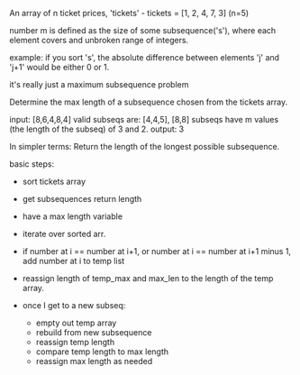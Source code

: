 An array of n ticket prices, 'tickets'
    - tickets = [1, 2, 4, 7, 3] (n=5)

number m is defined as the size of some subsequence('s'), where each element covers and unbroken range of integers.

example: if you sort 's',  the absolute difference between elements 'j' and 'j+1' would be either 0 or 1.

it's really just a maximum subsequence problem

Determine the max length of a subsequence chosen from the tickets array.

input: [8,6,4,8,4]
valid subseqs are: [4,4,5], [8,8]
subseqs have m values (the length of the subseq) of 3 and 2.
output: 3

In simpler terms: Return the length of the longest possible subsequence.

basic steps:
- sort tickets array
- get subsequences
return length


- have a max length variable
- iterate over sorted arr.
- if number at i == number at i+1, or number at i == number at i+1 minus 1, add number at i to temp list
- reassign length of temp_max and max_len to the length of the temp array.

- once I get to a new subseq:
    - empty out temp array
    - rebuild from new subsequence
    - reassign temp length
    - compare temp length to max length
    - reassign max length as needed

